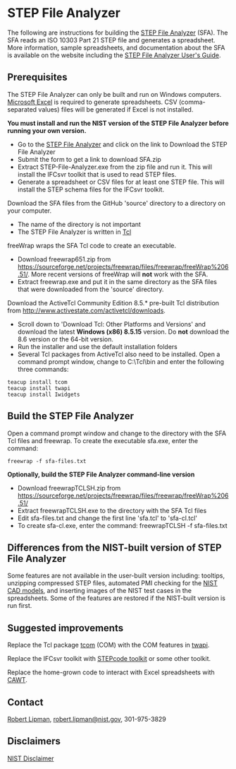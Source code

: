 # STEP File Analyzer

The following are instructions for building the [STEP File Analyzer](https://www.nist.gov/services-resources/software/step-file-analyzer) (SFA).  The SFA reads an ISO 10303 Part 21 STEP file and generates a spreadsheet.  More information, sample spreadsheets, and documentation about the SFA is available on the website including the [STEP File Analyzer User's Guide](https://www.nist.gov/publications/step-file-analyzer-users-guide-version-4).

## Prerequisites

The STEP File Analyzer can only be built and run on Windows computers.  [Microsoft Excel](https://products.office.com/excel) is required to generate spreadsheets.  CSV (comma-separated values) files will be generated if Excel is not installed.  

**You must install and run the NIST version of the STEP File Analyzer before running your own version.**

- Go to the [STEP File Analyzer](https://www.nist.gov/services-resources/software/step-file-analyzer) and click on the link to Download the STEP File Analyzer
- Submit the form to get a link to download SFA.zip
- Extract STEP-File-Analyzer.exe from the zip file and run it.  This will install the IFCsvr toolkit that is used to read STEP files.
- Generate a spreadsheet or CSV files for at least one STEP file.  This will install the STEP schema files for the IFCsvr toolkit.  

Download the SFA files from the GitHub 'source' directory to a directory on your computer.

- The name of the directory is not important
- The STEP File Analyzer is written in [Tcl](https://www.tcl.tk/)

freeWrap wraps the SFA Tcl code to create an executable.

- Download freewrap651.zip from <https://sourceforge.net/projects/freewrap/files/freewrap/freeWrap%206.51/>.  More recent versions of freeWrap will **not** work with the SFA.
- Extract freewrap.exe and put it in the same directory as the SFA files that were downloaded from the 'source' directory.

Download the ActiveTcl Community Edition 8.5.\* pre-built Tcl distribution from <http://www.activestate.com/activetcl/downloads>.

- Scroll down to 'Download Tcl: Other Platforms and Versions' and download the latest **Windows (x86) 8.5.15** version.  Do **not** download the 8.6 version or the 64-bit version.
- Run the installer and use the default installation folders
- Several Tcl packages from ActiveTcl also need to be installed.  Open a command prompt window, change to C:\\Tcl\\bin and enter the following three commands:

```
teacup install tcom
teacup install twapi
teacup install Iwidgets
```

## Build the STEP File Analyzer

Open a command prompt window and change to the directory with the SFA Tcl files and freewrap.  To create the executable sfa.exe, enter the command:

```
freewrap -f sfa-files.txt
```

**Optionally, build the STEP File Analyzer command-line version**

- Download freewrapTCLSH.zip from <https://sourceforge.net/projects/freewrap/files/freewrap/freeWrap%206.51/>
- Extract freewrapTCLSH.exe to the directory with the SFA Tcl files
- Edit sfa-files.txt and change the first line 'sfa.tcl' to 'sfa-cl.tcl'
- To create sfa-cl.exe, enter the command: freewrapTCLSH -f sfa-files.txt

## Differences from the NIST-built version of STEP File Analyzer

Some features are not available in the user-built version including: tooltips, unzipping compressed STEP files, automated PMI checking for the [NIST CAD models](<https://www.nist.gov/el/systems-integration-division-73400/mbe-pmi-validation-and-conformance-testing>), and inserting images of the NIST test cases in the spreadsheets.  Some of the features are restored if the NIST-built version is run first.

## Suggested improvements

Replace the Tcl package [tcom](http://wiki.tcl.tk/1821) (COM) with the COM features in [twapi](http://twapi.magicsplat.com/).

Replace the IFCsvr toolkit with [STEPcode toolkit](http://stepcode.org/) or some other toolkit.

Replace the home-grown code to interact with Excel spreadsheets with [CAWT](http://www.posoft.de/html/extCawt.html).

## Contact

[Robert Lipman](https://www.nist.gov/people/robert-r-lipman), <robert.lipman@nist.gov>, 301-975-3829

## Disclaimers

[NIST Disclaimer](https://www.nist.gov/public_affairs/disclaimer.cfm)
